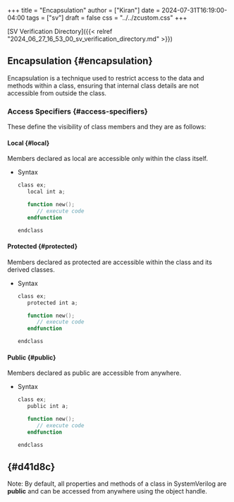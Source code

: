 +++
title = "Encapsulation"
author = ["Kiran"]
date = 2024-07-31T16:19:00-04:00
tags = ["sv"]
draft = false
css = "../../zcustom.css"
+++

[SV Verification Directory]({{< relref "2024_06_27_16_53_00_sv_verification_directory.md" >}})


## Encapsulation {#encapsulation}

Encapsulation is a technique used to restrict access to the data and methods within a class, ensuring that internal class details are not accessible from outside the class.


### Access Specifiers {#access-specifiers}

These define the visibility of class members and they are as follows:


#### Local {#local}

Members declared as local are accessible only within the class itself.

<!--list-separator-->

-  Syntax

    ```verilog
    class ex;
       local int a;

       function new();
          // execute code
       endfunction

    endclass
    ```


#### Protected {#protected}

Members declared as protected are accessible within the class and its derived classes.

<!--list-separator-->

-  Syntax

    ```verilog
    class ex;
       protected int a;

       function new();
          // execute code
       endfunction

    endclass
    ```


#### Public {#public}

Members declared as public are accessible from anywhere.

<!--list-separator-->

-  Syntax

    ```verilog
    class ex;
       public int a;

       function new();
          // execute code
       endfunction

    endclass
    ```


##  {#d41d8c}

Note: By default, all properties and methods of a class in SystemVerilog are **public** and can be accessed from anywhere using the object handle.
